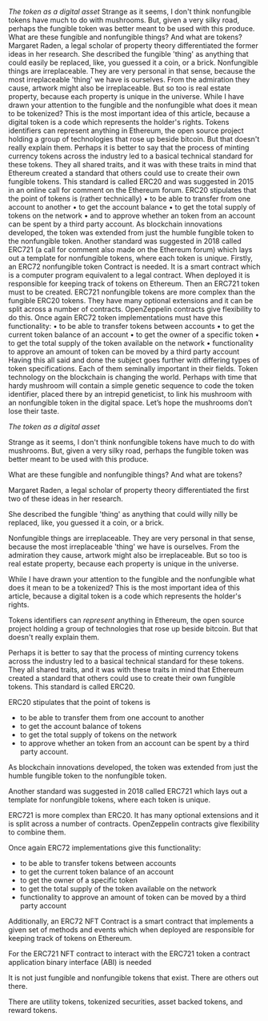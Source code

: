 *The token as a digital asset*
Strange as it seems, I don't think nonfungible tokens have much to do with mushrooms. But, given a very silky road, perhaps the fungible token was better meant to be used with this produce. 
What are these fungible and nonfungible things? And what are tokens? 
Margaret Raden, a legal scholar of property theory differentiated the former ideas in her research. 
She described the fungible 'thing' as anything that could easily be replaced, like, you guessed it a coin, or a brick. 
Nonfungible things are irreplaceable. They are very personal in that sense, because the most irreplaceable 'thing' we have is ourselves. From the admiration they cause, artwork might also be irreplaceable. But so too is real estate property, because each property is unique in the universe. 
While I have drawn your attention to the fungible and the nonfungible what does it mean to be tokenized? This is the most important idea of this article, because a digital token is a code which represents the holder's rights. 
Tokens identifiers can represent anything in Ethereum, the open source project holding a group of technologies that rose up beside bitcoin. But that doesn't really explain them. 
Perhaps it is better to say that the process of minting currency tokens across the industry led to a basical technical standard for these tokens. They all shared traits, and it was with these traits in mind that Ethereum created a standard that others could use to create their own fungible tokens. This standard is called ERC20 and was suggested in 2015 in an online call for comment on the Ethereum forum. 
ERC20 stipulates that the point of tokens is (rather technically)
    • to be able to transfer from one account to another 
    • to get the account balance 
    • to get the total supply of tokens on the network 
    • and to approve whether an token from an account can be spent by a third party account. 
As blockchain innovations developed, the token was extended from just the humble fungible token to the nonfungible token. 
Another standard was suggested in 2018 called ERC721 (a call for comment also made on the Ethereum forum) which lays out a template for nonfungible tokens, where each token is unique. 
Firstly, an ERC72 nonfungible token Contract is needed. It is a smart contract which is a computer program equivalent to a legal contract. When deployed it is responsible for keeping track of tokens on Ethereum. 
Then an ERC721 token must to be created. ERC721 nonfungible tokens are more complex than the fungible ERC20 tokens. They have many optional extensions and it can be split across a number of contracts. OpenZeppelin contracts give flexibility to do this. 
Once again ERC72 token implementations must have this functionality: 
    • to be able to transfer tokens between accounts 
    • to get the current token balance of an account 
    • to get the owner of a specific token 
    • to get the total supply of the token available on the network 
    • functionality to approve an amount of token can be moved by a third party account 
Having this all said and done the subject goes further with differing types of token specifications. Each of them seminally important in their fields. Token technology on the blockchain is changing the world. Perhaps with time that hardy mushroom will contain a simple genetic sequence to code the token identifier, placed there by an intrepid geneticist, to link his mushroom with an nonfungible token in the digital space. Let’s hope the mushrooms don’t lose their taste.
 




*The token as a digital asset*


Strange as it seems, I don't think nonfungible tokens have much to do with mushrooms. But, given a very silky road, perhaps the fungible token was better meant to be used with this produce.

What are these fungible and nonfungible things? And what are tokens?

Margaret Raden, a legal scholar of property theory differentiated the first two of these ideas in her research.

She described the fungible 'thing' as anything that could willy nilly be replaced, like, you guessed it a coin, or a brick.

Nonfungible things are irreplaceable. They are very personal in that sense, because the most irreplaceable 'thing' we have is ourselves. From the admiration they cause, artwork might also be irreplaceable. But so too is real estate property, because each property is unique in the universe.

While I have drawn your attention to the fungible and the nonfungible what does it mean to be a tokenized? This is the most important idea of this article, because a digital token is a code which represents the holder's rights.

Tokens identifiers can *represent* anything in Ethereum, the open source project holding a group of technologies that rose up beside bitcoin. But that doesn't really explain them.

Perhaps it is better to say that the process of minting currency tokens across the industry led to a basical technical standard for these tokens. They all shared traits, and it was with these traits in mind that Ethereum created a standard that others could use to create their own fungible tokens. This standard is called ERC20.

ERC20 stipulates that the point of tokens is

- to be able to transfer them from one account to another
- to get the account balance of tokens
- to get the total supply of tokens on the network
- to approve whether an token from an account can be spent by a third party account.

As blockchain innovations developed, the token was extended from just the humble fungible token to the nonfungible token.

Another standard was suggested in 2018 called ERC721 which lays out a template for nonfungible tokens, where each token is unique.

ERC721 is more complex than ERC20. It has many optional extensions and it is split across a number of contracts. OpenZeppelin contracts give flexibility to combine them.

Once again ERC72 implementations give this functionality:

- to be able to transfer tokens between accounts
- to get the current token balance of an account
- to get the owner of a specific token
- to get the total supply of the token available on the network
- functionality to approve an amount of token can be moved by a third party account

Additionally, an ERC72 NFT Contract is a smart contract that implements a given set of methods and events which when deployed are responsible for keeping track of tokens on Ethereum.

For the ERC721 NFT contract to interact with the ERC721 token a contract application binary interface (ABI) is needed

It is not just fungible and nonfungible tokens that exist. There are others out there.

There are utility tokens, tokenized securities, asset backed tokens, and reward tokens.
